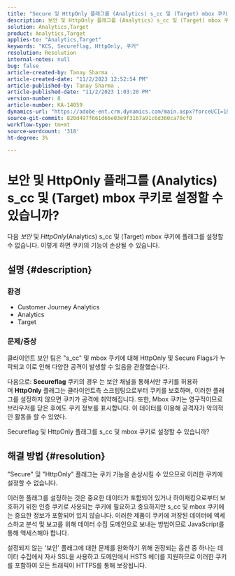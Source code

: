 ```yaml
---
title: "Secure 및 HttpOnly 플래그를 (Analytics) s_cc 및 (Target) mbox 쿠키로 설정할 수 있습니까?"
description: 보안 및 HttpOnly 플래그를 (Analytics) s_cc 및 (Target) mbox 쿠키로 설정할 수 있는지 알아봅니다.
solution: Analytics,Target
product: Analytics,Target
applies-to: "Analytics,Target"
keywords: "KCS, Secureflag, HttpOnly, 쿠키"
resolution: Resolution
internal-notes: null
bug: false
article-created-by: Tanay Sharma .
article-created-date: "11/2/2023 12:52:54 PM"
article-published-by: Tanay Sharma .
article-published-date: "11/2/2023 1:03:20 PM"
version-number: 8
article-number: KA-14059
dynamics-url: "https://adobe-ent.crm.dynamics.com/main.aspx?forceUCI=1&pagetype=entityrecord&etn=knowledgearticle&id=51149bb8-7e79-ee11-8179-6045bd006704"
source-git-commit: 820d497f661d66e03e9f3167a91c6d360ca70cf0
workflow-type: tm+mt
source-wordcount: '318'
ht-degree: 3%

---
```


# 보안 및 HttpOnly 플래그를 (Analytics) s_cc 및 (Target) mbox 쿠키로 설정할 수 있습니까?


다음 *보안* 및 *HttpOnly*(Analytics) s_cc 및 (Target) mbox 쿠키에 플래그를 설정할 수 없습니다. 이렇게 하면 쿠키의 기능이 손상될 수 있습니다.

## 설명 {#description}


### 환경

- Customer Journey Analytics
- Analytics
- Target




### 문제/증상



클라이언트 보안 팀은 &quot;s_cc&quot; 및 mbox 쿠키에 대해 HttpOnly 및 Secure Flags가 누락되고 이로 인해 다양한 공격이 발생할 수 있음을 관찰했습니다.

다음으로: <b>Secureflag</b> 쿠키의 경우 는 보안 채널을 통해서만 쿠키를 허용하며 <b>HttpOnly</b> 플래그는 클라이언트측 스크립팅으로부터 쿠키를 보호하며, 이러한 플래그를 설정하지 않으면 쿠키가 공격에 취약해집니다. 또한, Mbox 쿠키는 영구적이므로 브라우저를 닫은 후에도 쿠키 정보를 표시합니다. 이 데이터를 이용해 공격자가 악의적인 활동을 할 수 있었다.

Secureflag 및 HttpOnly 플래그를 s_cc 및 mbox 쿠키로 설정할 수 있습니까?


## 해결 방법 {#resolution}


&quot;Secure&quot; 및 &quot;HttpOnly&quot; 플래그는 쿠키 기능을 손상시킬 수 있으므로 이러한 쿠키에 설정할 수 없습니다.

이러한 플래그를 설정하는 것은 중요한 데이터가 포함되어 있거나 하이재킹으로부터 보호하기 위한 인증 쿠키로 사용되는 쿠키에 필요하고 중요하지만 s_cc 및 mbox 쿠키에는 중요한 정보가 포함되어 있지 않습니다. 이러한 제품이 쿠키에 저장된 데이터에 액세스하고 분석 및 보고를 위해 데이터 수집 도메인으로 보내는 방법이므로 JavaScript를 통해 액세스해야 합니다.

설정되지 않는 &#39;보안&#39; 플래그에 대한 문제를 완화하기 위해 권장되는 옵션 중 하나는 데이터 수집에서 자사 SSL을 사용하고 도메인에서 HSTS 헤더를 지원하므로 이러한 쿠키를 포함하여 모든 트래픽이 HTTPS를 통해 보장됩니다.
